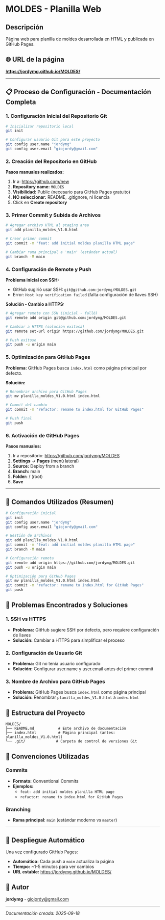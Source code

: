 # MOLDES - Planilla Web

## Descripción
Página web para planilla de moldes desarrollada en HTML y publicada en GitHub Pages.

## 🌐 URL de la página
**https://jordymg.github.io/MOLDES/**

---

## 📋 Proceso de Configuración - Documentación Completa

### 1. Configuración Inicial del Repositorio Git

```bash
# Inicializar repositorio local
git init

# Configurar usuario Git para este proyecto
git config user.name "jordymg"
git config user.email "giojordy@gmail.com"
```

### 2. Creación del Repositorio en GitHub

**Pasos manuales realizados:**
1. Ir a: https://github.com/new
2. **Repository name:** `MOLDES`
3. **Visibilidad:** Public (necesario para GitHub Pages gratuito)
4. **NO seleccionar:** README, .gitignore, ni licencia
5. Click en **Create repository**

### 3. Primer Commit y Subida de Archivos

```bash
# Agregar archivo HTML al staging area
git add planilla_moldes_V1.0.html

# Crear primer commit
git commit -m "feat: add initial moldes planilla HTML page"

# Cambiar rama principal a 'main' (estándar actual)
git branch -M main
```

### 4. Configuración de Remote y Push

**Problema inicial con SSH:**
- GitHub sugirió usar SSH: `git@github.com:jordymg/MOLDES.git`
- Error: `Host key verification failed` (falta configuración de llaves SSH)

**Solución - Cambio a HTTPS:**
```bash
# Agregar remote con SSH (inicial - falló)
git remote add origin git@github.com:jordymg/MOLDES.git

# Cambiar a HTTPS (solución exitosa)
git remote set-url origin https://github.com/jordymg/MOLDES.git

# Push exitoso
git push -u origin main
```

### 5. Optimización para GitHub Pages

**Problema:** GitHub Pages busca `index.html` como página principal por defecto.

**Solución:**
```bash
# Renombrar archivo para GitHub Pages
git mv planilla_moldes_V1.0.html index.html

# Commit del cambio
git commit -m "refactor: rename to index.html for GitHub Pages"

# Push final
git push
```

### 6. Activación de GitHub Pages

**Pasos manuales:**
1. Ir a repositorio: https://github.com/jordymg/MOLDES
2. **Settings** → **Pages** (menú lateral)
3. **Source:** Deploy from a branch
4. **Branch:** main
5. **Folder:** / (root)
6. **Save**

---

## 🔧 Comandos Utilizados (Resumen)

```bash
# Configuración inicial
git init
git config user.name "jordymg"
git config user.email "giojordy@gmail.com"

# Gestión de archivos
git add planilla_moldes_V1.0.html
git commit -m "feat: add initial moldes planilla HTML page"
git branch -M main

# Configuración remota
git remote add origin https://github.com/jordymg/MOLDES.git
git push -u origin main

# Optimización para GitHub Pages
git mv planilla_moldes_V1.0.html index.html
git commit -m "refactor: rename to index.html for GitHub Pages"
git push
```

## 🚨 Problemas Encontrados y Soluciones

### 1. **SSH vs HTTPS**
- **Problema:** GitHub sugiere SSH por defecto, pero requiere configuración de llaves
- **Solución:** Cambiar a HTTPS para simplificar el proceso

### 2. **Configuración de Usuario Git**
- **Problema:** Git no tenía usuario configurado
- **Solución:** Configurar user.name y user.email antes del primer commit

### 3. **Nombre de Archivo para GitHub Pages**
- **Problema:** GitHub Pages busca `index.html` como página principal
- **Solución:** Renombrar `planilla_moldes_V1.0.html` a `index.html`

## 📁 Estructura del Proyecto

```
MOLDES/
├── README.md           # Este archivo de documentación
├── index.html          # Página principal (antes: planilla_moldes_V1.0.html)
└── .git/              # Carpeta de control de versiones Git
```

## 🎯 Convenciones Utilizadas

### Commits
- **Formato:** Conventional Commits
- **Ejemplos:**
  - `feat: add initial moldes planilla HTML page`
  - `refactor: rename to index.html for GitHub Pages`

### Branching
- **Rama principal:** `main` (estándar moderno vs `master`)

---

## 🚀 Despliegue Automático

Una vez configurado GitHub Pages:
- **Automático:** Cada push a `main` actualiza la página
- **Tiempo:** ~1-5 minutos para ver cambios
- **URL estable:** https://jordymg.github.io/MOLDES/

## 👤 Autor
**jordymg** - giojordy@gmail.com

---
*Documentación creada: 2025-09-18*